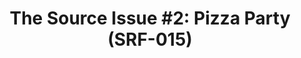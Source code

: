 ---
ee_id: '4114'
site: '1'
type: '2'
long_id: 2013 138 The Source Issue 2 Pizza Party (SRF-015)
url: 2013-138-the-source-pizza-party
title: 'The Source Issue #2: Pizza Party (SRF-015)'
year: '2013'
medium: Zine
commission: Creative Capital
dims: 11 x 8.5
pitch: |-
  Source code for “Pizza Party” software (a collaboration with Michael Frumin) printed on archival inks and
   paper, footnoted with artist txt, writing, poetry, whatevz, etc, etc, .........
ps:
live_url:
related: "[16] [2004-009-pizza-party] 2004-009 Pizza Party"
youtube:
imgs: the-source-pizza-party-srf-015-2013-138-detail-01-database-ih.jpg
subheading:
display_year: '2013'
download: the-source-pizza-party-2013-138-digital-master-ih.pdf
add_credit:
add_credits:
related_code: https://github.com/coryarcangel/Pizza-Party-0.1.b
layout: things-i-made
---